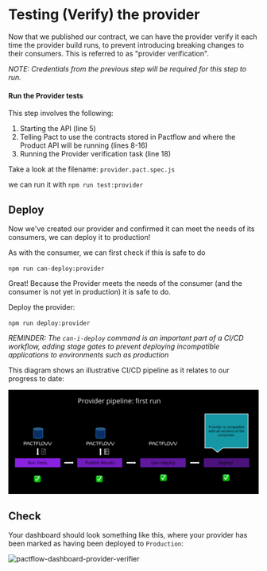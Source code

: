 # Testing (Verify) the provider

Now that we published our contract, we can have the provider verify it each time the provider build runs, to prevent introducing breaking changes to their consumers. This is referred to as "provider verification".

_NOTE: Credentials from the previous step will be required for this step to run._

#### Run the Provider tests

This step involves the following:

1. Starting the API \(line 5\)
1. Telling Pact to use the contracts stored in Pactflow and where the Product API will be running \(lines 8-16\)
1. Running the Provider verification task \(line 18\)

Take a look at the filename: `provider.pact.spec.js`

we can run it with `npm run test:provider`

## Deploy

Now we've created our provider and confirmed it can meet the needs of its consumers, we can deploy it to production!

As with the consumer, we can first check if this is safe to do

`npm run can-deploy:provider`

Great! Because the Provider meets the needs of the consumer (and the consumer is not yet in production) it is safe to do.

Deploy the provider:

`npm run deploy:provider`

_REMINDER: The `can-i-deploy` command is an important part of a CI/CD workflow, adding stage gates to prevent deploying incompatible applications to environments such as production_

This diagram shows an illustrative CI/CD pipeline as it relates to our progress to date:

![first provider pipeline run](./assets/provider-run.png)

## Check

Your dashboard should look something like this, where your provider has been marked as having been deployed to `Production`:

![pactflow-dashboard-provider-verifier](./assets/pactflow-dashboard-provider-verified-prod.png)
